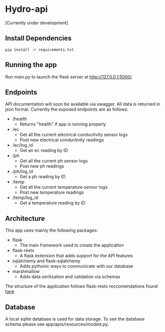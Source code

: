 # Hydro-api
[Currently under development]
## Install Dependencies
```
pip install -r requirements.txt
```
## Running the app

Run main.py to launch the flask server at http://127.0.0.1:5000/

## Endpoints

API documentation will soon be available via swagger. All data is returned in json format. Currently the exposed endpoints are as follows:
* /health
    - Returns "health" if app is running properly
* /ec
    - Get all the current electrical conductivity sensor logs
    - Post new electrical conductivity readings
* /ec/log_id
    - Get an ec reading by ID
* /ph
    - Get all the current ph sensor logs
    - Post new ph readings
* /ph/log_id
    - Get a ph reading by ID
* /temp
    - Get all the current temperature sensor logs
    - Post new temperature readings
* /temp/log_id
    - Get a temperature reading by ID


## Architecture
This app uses mainly the following packages:
* flask
    - The main framework used to create the application
* flask-restx
    - A flask extension that adds support for the API features
* sqlalchemy and flask-sqlalchemy
    - Adds pythonic ways to communicate with our database
* marshmallow
    - Adds data serilization and validation via schemas

The structure of the application follows flask-restx reccomendations found [here](https://flask-restx.readthedocs.io/en/latest/scaling.html)


## Database
A local sqlite database is used for data storage. To see the database schema please see app/apis/resources/models.py.

